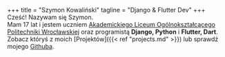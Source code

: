 +++
title = "Szymon Kowaliński"
tagline = "Django & Flutter Dev"
+++
Cześć! Nazywam się Szymon.  
Mam 17 lat i jestem uczniem [Akademickiego Liceum Ogólnokształcącego Politechniki Wrocławskiej](https://github.com/alopwr) oraz programistą **Django, Python** i **Flutter, Dart**. Zobacz któryś z moich [Projektów]({{< ref "projects.md" >}}) 
lub sprawdź mojego [Githuba](https://github.com/Simon-the-Shark).